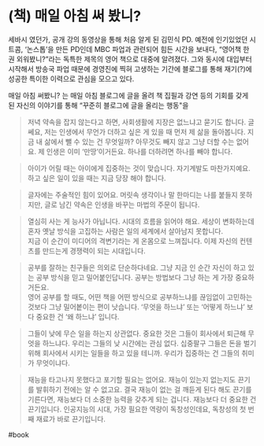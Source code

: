 # (책) 매일 아침 써 봤니?

세바시 였던가, 공개 강의 동영상을 통해 처음 알게 된 김민식 PD. 예전에 인기있었던 시트콤, ‘논스톱’을 만든 PD인데 MBC 파업과 관련되어 힘든 시간을 보내다, “영어책 한 권 외워봤니?”라는 독특한 제목의 영어 책으로 대중에 알려졌다. 그와 동시에 대입부터 시작해서 방송국 파업 때문에 경영진에 찍혀 고생하는 기간에 블로그를 통해 재기(?)에 성공한 특이한 이력으로 관심을 모으고 있다. 

매일 아침 써봤니? 는 매일 아침 블로그에 글을 올려 책 집필과 강연 등의 기회를 갖게 된 자신의 이야기를 통해 “꾸준히 블로그에 글을 올리는 행동"을

> 저녁 약속을 잡지 않는다고 하면, 사회생활에 지장은 없느냐고 묻기도 합니다. 글쎄요, 저는 인생에서 무언가 더하고 싶은 게 있을 때 먼저 제 삶을 돌아봅니다. 지금 내 삶에서 뺄 수 있는 건 무엇일까? 아무것도 빼지 않고 그냥 더할 수는 없어요. 제 인생은 이미 ‘만땅’이거든요. 하나를 더하려면 하나를 빼야 합니다.  

> 아이가 어릴 때는 아이에게 집중하는 것이 맞습니다. 자기계발도 마찬가지예요. 하고 싶은 일이 있을 때는 지금 당장 해야 합니다.   
 
> 글자에는 주술적인 힘이 있어요. 머릿속 생각이나 말 한마디는 나를 붙들지 못하지만, 글로 남긴 약속은 인생을 바꾸는 마법의 주문이 됩니다.   

> 열심히 사는 게 능사가 아닙니다. 시대의 흐름을 읽어야 해요. 세상이 변화하는데 혼자 옛날 방식을 고집하는 사람은 일의 세계에서 살아남지 못합니다.   
> 지금 이 순간이 미디어의 격변기라는 게 온몸으로 느껴집니다. 이제 자신의 컨텐츠를 만드는게 경쟁력이 되는 시대입니다.   

> 공부를 잘하는 친구들은 의외로 단순하다네요. 그냥 지금 인 순간 자신이 하고 있는 공부 방식을 믿고 밀어붙인답니다. 공부는 방법보다 그냥 하는 게 가장 중요하거든요.   
> 영어 공부를 할 때도, 어떤 책을 어떤 방식으로 공부하느냐를 끊임없이 고민하는 것보다 그냥 밀어봍이는 편이 낫습니다. ‘무엇을 하느냐’ 또는 ‘어떻게 하느냐’ 보다 중요한 건 ‘왜 하느냐’ 입니다.   

> 그들이 낮에 무슨 일을 하는지 상관없다. 중요한 것은 그들이 회사에서 퇴근해 무엇을 하느냐다. 우리는 그들의 낮 시간에는 관심 없다. 십중팔구 그들은 돈을 벌기 위해 회사에서 시키는 일들을 하고 있을 테니까. 우리가 집중하는 건 그들의 취미가 무엇이냐다.   

> 재능을 타고나지 못했다고 포기할 필요는 없어요. 재능이 있는지 없는지도 끈기를 발휘하기 전에는 알 수 없고요. 결국 재능이 없는 걸 깨듣게 된다 해도 끈기를 기른다면, 재능보다 더 소중한 능력을 갖추게 되는 겁니다. 재능보다 더 중요한 건 끈기입니다. 인공지능의 시대, 가장 필요한 역량이 독창성인데요, 독창성의 첫 번째 재료가 바로 끈기입니다.    

#book